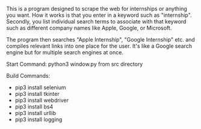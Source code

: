 This is a program designed to scrape the web for internships or anything you want. How it works is that you enter in a keyword such as "internship". Secondly, you list individual search terms to 
associate with that keyword such as different company names like Apple, Google, or Microsoft.

The program then searches "Apple Internship", "Google Internship" etc. and compiles relevant links into one place for the user. It's like a Google search engine but for multiple 
search engines at once.

Start Command: python3 window.py from src directory

Build Commands:

- pip3 install selenium
- pip3 install tkinter
- pip3 install webdriver
- pip3 install bs4
- pip3 install urllib
- pip3 install logging
